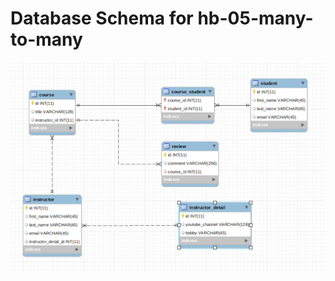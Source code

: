# Database Schema for hb-05-many-to-many

![Image](https://github.com/Anshika15/Spring-Hibernate/blob/hb-05-many-to-many/db-Schema.png)

